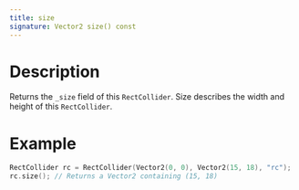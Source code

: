 ```yaml
---
title: size
signature: Vector2 size() const
---
```


# Description
Returns the `_size` field of this `RectCollider`. Size describes the width and height of this `RectCollider`.

# Example
``` c++
RectCollider rc = RectCollider(Vector2(0, 0), Vector2(15, 18), "rc");
rc.size(); // Returns a Vector2 containing (15, 18)
```


